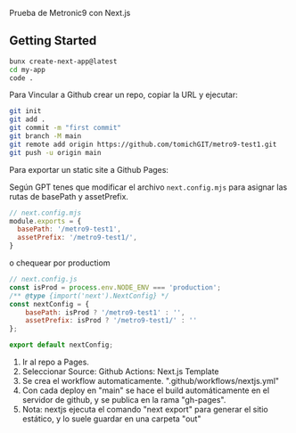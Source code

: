 Prueba de Metronic9 con Next.js


## Getting Started

```bash
bunx create-next-app@latest
cd my-app
code .
```

Para Vincular a Github crear un repo, copiar la URL y ejecutar:

```bash
git init
git add .
git commit -m "first commit"
git branch -M main
git remote add origin https://github.com/tomichGIT/metro9-test1.git
git push -u origin main
```

Para exportar un static site a Github Pages:

Según GPT tenes que modificar el archivo `next.config.mjs` para asignar las rutas de basePath y assetPrefix.

```js
// next.config.mjs
module.exports = {
  basePath: '/metro9-test1',
  assetPrefix: '/metro9-test1/',
}
```
o  chequear por productiom
```js
// next.config.js
const isProd = process.env.NODE_ENV === 'production';
/** @type {import('next').NextConfig} */
const nextConfig = {
    basePath: isProd ? '/metro9-test1' : '',
    assetPrefix: isProd ? '/metro9-test1/' : ''
};

export default nextConfig;
``` 

1. Ir al repo a Pages.
2. Seleccionar Source: Github Actions: Next.js Template
3. Se crea el workflow automaticamente. ".github/workflows/nextjs.yml"
4. Con cada deploy en "main" se hace el build automáticamente en el servidor de github, y se publica en la rama "gh-pages".
5. Nota: nextjs ejecuta el comando "next export" para generar el sitio estático, y lo suele guardar en una carpeta "out"